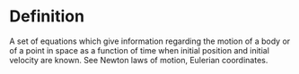 # Definition

A set of equations which give information regarding the motion of a body
or of a point in space as a function of time when initial position and
initial velocity are known. See Newton laws of motion, Eulerian
coordinates.
